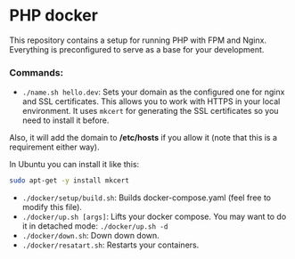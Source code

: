 # PHP docker

This repository contains a setup for running PHP with FPM and Nginx. Everything is preconfigured to serve as a base for your development.

### Commands:

- `./name.sh hello.dev`: Sets your domain as the configured one for nginx and SSL certificates. This allows you to work with HTTPS in your local environment. It uses `mkcert`  for generating the SSL certificates so you need to install it before.

Also, it will add the domain to **/etc/hosts** if you allow it (note that this is a requirement either way).

In Ubuntu you can install it like this:
```sh
sudo apt-get -y install mkcert
```

- `./docker/setup/build.sh`: Builds docker-compose.yaml (feel free to modify this file).
- `./docker/up.sh [args]`: Lifts your docker compose. You may want to do it in detached mode: `./docker/up.sh -d`
- `./docker/down.sh`: Down down down.
- `./docker/resatart.sh`: Restarts your containers.

